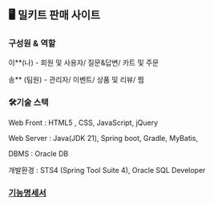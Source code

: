 ## 🖥️ 밀키트 판매 사이트

### 구성원 & 역할

이**(나) - 회원 및 사용자/ 질문&답변/ 카트 및 주문 

송** (팀원) - 관리자/ 이벤트/ 상품 및 리뷰/ 찜

### 🛠기술 스택

Web Front : HTML5 , CSS, JavaScript, jQuery

Web Server : Java(JDK 21), Spring boot, Gradle, MyBatis,

DBMS : Oracle DB

개발환경 : STS4 (Spring Tool Suite 4), Oracle SQL Developer

### [기능명세서](https://github.com/young042510/MealShop/wiki/%EA%B8%B0%EB%8A%A5%EB%AA%85%EC%84%B8)
